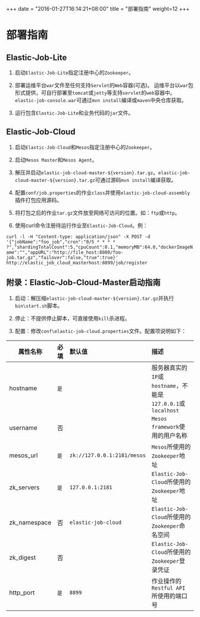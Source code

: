 
+++
date = "2016-01-27T16:14:21+08:00"
title = "部署指南"
weight=12
+++

# 部署指南

## Elastic-Job-Lite

1. 启动`Elastic-Job-Lite`指定注册中心的`Zookeeper`。

2. 部署运维平台`war`文件至任何支持`Servlet`的`Web`容器(可选)。
运维平台以`war`包形式提供，可自行部署至`tomcat`或`jetty`等支持`servlet`的`web`容器中。`elastic-job-console.war`可通过`mvn install`编译或`maven`中央仓库获取。

3. 运行包含`Elastic-Job-Lite`和业务代码的`jar`文件。

## Elastic-Job-Cloud

1. 启动`Elastic-Job-Cloud`和`Mesos`指定注册中心的`Zookeeper`。

2. 启动`Mesos Master`和`Mesos Agent`。

3. 解压并启动`elastic-job-cloud-master-${version}.tar.gz`。`elastic-job-cloud-master-${version}.tar.gz`可通过源码`mvn install`编译获取。

4. 配置`conf/job.properties`的作业`class`并使用`elastic-job-cloud-assembly`插件打包应用源码。

5. 将打包之后的作业`tar.gz`文件放至网络可访问的位置。如：`ftp`或`http`。

6. 使用curl命令注册待运行作业至`Elastic-Job-Cloud`。例：

`curl -l -H "Content-type: application/json" -X POST -d '{"jobName":"foo_job","cron":"0/5 * * * * ?","shardingTotalCount":5,"cpuCount":0.1,"memoryMB":64.0,"dockerImageName":"","appURL":"http://file_host:8080/foo-job.tar.gz","failover":false,"true":true}' http://elastic_job_cloud_masterhost:8899/job/register`

## 附录：Elastic-Job-Cloud-Master启动指南

1. 启动：解压缩`elastic-job-cloud-master-${version}.tar.gz`并执行`bin\start.sh`脚本。

2. 停止：不提供停止脚本，可直接使用`kill`杀进程。

3. 配置：修改`conf\elastic-job-cloud.properties`文件。配置项说明如下：

| 属性名称                          | 必填     | 默认值                      | 描述                                                      |
| -------------------------------- |:--------|:----------------------------|:---------------------------------------------------------|
| hostname                         | `是`    |                             | 服务器真实的`IP`或`hostname`，不能是`127.0.0.1`或`localhost` |
| username                         | 否      |                             | `Mesos framework`使用的用户名称                            |
| mesos_url                        | `是`    | `zk://127.0.0.1:2181/mesos` | `Mesos`所使用的`Zookeeper`地址                             |
| zk_servers                       | `是`    | `127.0.0.1:2181`            | `Elastic-Job-Cloud`所使用的`Zookeeper`地址                 |
| zk_namespace                     | 否      | `elastic-job-cloud`         | `Elastic-Job-Cloud`所使用的`Zookeeper`命名空间              |
| zk_digest                        | 否      |                             | `Elastic-Job-Cloud`所使用的`Zookeeper`登录凭证              |
| http_port                        | `是`    | `8899`                      | 作业操作的`Restful API`所使用的端口号                        |
